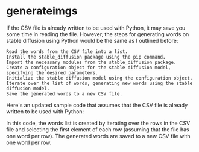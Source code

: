 # generateimgs

If the CSV file is already written to be used with Python, it may save you some time in reading the file. However, 
the steps for generating words on stable diffusion using Python would be the same as I outlined before:

    Read the words from the CSV file into a list.
    Install the stable_diffusion package using the pip command.
    Import the necessary modules from the stable_diffusion package.
    Create a configuration object for the stable diffusion model, specifying the desired parameters.
    Initialize the stable diffusion model using the configuration object.
    Iterate over the list of words, generating new words using the stable diffusion model.
    Save the generated words to a new CSV file.

Here's an updated sample code that assumes that the CSV file is already written to be used with Python:


In this code, the words list is created by iterating over the rows in the CSV file and selecting the first element of each row 
(assuming that the file has one word per row). The generated words are saved to a new CSV file with one word per row.
